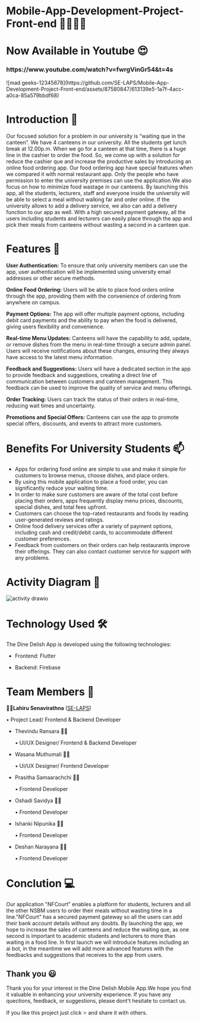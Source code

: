 # Mobile-App-Development-Project-Front-end 🔰📲👩‍🎓

# Now Available in Youtube 😍
<h3>https://www.youtube.com/watch?v=fwrgVinGr54&t=4s</h3>
![mad geeks-12345678](https://github.com/SE-LAPS/Mobile-App-Development-Project-Front-end/assets/87580847/613139e5-1a7f-4acc-a0ca-85a579bbdf68)

# Introduction 🌱
Our focused solution for a problem in our university is “waiting que in the canteen”.
We have 4 canteens in our university. All the students get lunch break at 12.00p.m. When we go for a canteen at that time, there is a huge line in the cashier to order the food. So, we come up with a solution for reduce the cashier que and increase the productive sales by introducing an online food ordering app. Our food ordering app have special features when we compared it with normal restaurant app. Only the people who have permission to enter the university premises can use the application.We also focus on how to minimize food wastage in our canteens. By launching this app, all the students, lecturers, staff and everyone inside the university will be able to select a meal without walking far and order online. If the university allows to add a delivery service, we also can add a delivery function to our app as well.
With a high secured payment gateway, all the users including students and lecturers can easily place through the app and pick their meals from canteens without wasting a second in a canteen que. 

# Features 🌱

**User Authentication:** To ensure that only university members can use the app, user authentication will be implemented using university email addresses or other 
  secure methods.

**Online Food Ordering:** Users will be able to place food orders online through the app, providing them with the convenience of ordering from anywhere on campus.

**Payment Options:** The app will offer multiple payment options, including debit card payments and the ability to pay when the food is delivered, giving users 
  flexibility and convenience.

**Real-time Menu Updates:** Canteens will have the capability to add, update, or remove dishes from the menu in real-time through a secure admin panel. Users will 
  receive notifications about these changes, ensuring they always have access to the latest menu information.

**Feedback and Suggestions:** Users will have a dedicated section in the app to provide feedback and suggestions, creating a direct line of communication between 
  customers and canteen management. This feedback can be used to improve the quality of service and menu offerings.

**Order Tracking:** Users can track the status of their orders in real-time, reducing wait times and uncertainty.

**Promotions and Special Offers:** Canteens can use the app to promote special offers, discounts, and events to attract more customers.

# Benefits For University Students 📫
* Apps for ordering food online are simple to use and make it simple for customers to browse menus, choose dishes, and place orders.
* By using this mobile application to place a food order, you can significantly reduce your waiting time.
* In order to make sure customers are aware of the total cost before placing their orders, apps frequently display menu prices, discounts, special dishes, and 
  total fees upfront.
* Customers can choose the top-rated restaurants and foods by reading user-generated reviews and ratings.
* Online food delivery services offer a variety of payment options, including cash and credit/debit cards, to accommodate different customer preferences.
* Feedback from customers on their orders can help restaurants improve their offerings. They can also contact customer service for support with any problems.

# Activity Diagram 🔭
![activity drawio](https://github.com/SE-LAPS/Mobile-App-Development-Project-Front-end/assets/97075043/43b54d2c-dca5-4391-9593-b45dfa0baca4)

# Technology Used 🛠️
The Dine Delish App is developed using the following technologies:

   * Frontend: Flutter
  
   * Backend: Firebase
  
# Team Members 👯
 👨‍🎓**Lahiru Senavirathna** ([SE-LAPS](https://github.com/SE-LAPS))
 
   • Project Lead/ Frontend & Backend Developer
* Thevindu Ransara 👨‍🎓
  
   • UI/UX Designer/ Frontend & Backend Developer
* Wasana Muthumali 👨‍🎓
  
   • UI/UX Designer/ Frontend Developer
* Prasitha Samaarachchi 👨‍🎓
  
   • Frontend Developer
* Oshadi Savidya 👨‍🎓
  
   • Frontend Developer
* Ishanki Nipunika 👨‍🎓
  
   • Frontend Developer
* Deshan Narayana 👨‍🎓
  
   • Frontend Developer

# Conclution 💻
Our application "NFCourt" enables a platform for students, lecturers and all the other NSBM users to order their meals without wasting time in a line."NFCourt" has a secured payment gateway so all the users can add their bank account details without any doubts. By launching the app, we hope to increase the sales of canteens and reduce the waiting que, as one second is important to academic students and lecturers to more than waiting in a food line. In first launch we will introduce features including an ai bot, in the meantime we will add more advanced features with the feedbacks and suggestions that receives to the app from users.

## Thank you 😃
Thank you for your interest in the Dine Delish Mobile App.We hope you find it valuable in enhancing your university experience. If you have any quections, feedback, or suggestions, please dont't hesitate to contact us.

If you like this project just click ⭐ and share it with others.


 

